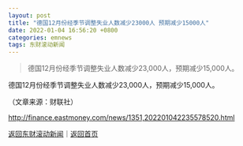 ```yaml
---
layout: post
title: "德国12月份经季节调整失业人数减少23000人 预期减少15000人"
date: 2022-01-04 16:56:20 +0800
categories: emnews
tags: 东财滚动新闻
---
```

> 德国12月份经季节调整失业人数减少23,000人，预期减少15,000人。

<p>德国12月份经季节调整失业人数减少23,000人，预期减少15,000人。 </p><p class="em_media">（文章来源：财联社）</p>

<http://finance.eastmoney.com/news/1351,202201042235578520.html>

[返回东财滚动新闻](//finews.withounder.com/emnews/)｜[返回首页](//finews.withounder.com/)